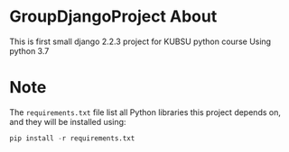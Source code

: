 # GroupDjangoProject About
This is first small django 2.2.3 project for KUBSU python course 
Using python 3.7

# Note

The ```requirements.txt``` file list all Python libraries this project depends on, and they will be installed using:

```python
pip install -r requirements.txt
```
